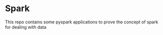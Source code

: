 # Spark
This repo contains some pyspark applications to prove the concept of spark for dealing with data
